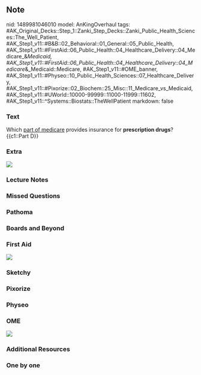 ## Note
nid: 1489981046010
model: AnKingOverhaul
tags: #AK_Original_Decks::Step_1::Zanki_Step_Decks::Zanki_Public_Health_Sciences::The_Well_Patient, #AK_Step1_v11::#B&B::02_Behavioral::01_General::05_Public_Health, #AK_Step1_v11::#FirstAid::06_Public_Health::04_Healthcare_Delivery::04_Medicare_&_Medicaid, #AK_Step1_v11::#FirstAid::06_Public_Health::04_Healthcare_Delivery::04_Medicare_&_Medicaid::Medicare, #AK_Step1_v11::#OME_banner, #AK_Step1_v11::#Physeo::10_Public_Health_Sciences::07_Healthcare_Delivery, #AK_Step1_v11::#Pixorize::02_Biochem::25_Misc::11_Medicare_vs_Medicaid, #AK_Step1_v11::#UWorld::10000-99999::11000-11999::11602, #AK_Step1_v11::^Systems::Biostats::TheWellPatient
markdown: false

### Text
<div>
  Which <u>part of medicare</u> provides insurance for
  <b>prescription drugs</b>?
</div>
<div>
  {{c1::Part D}}
</div>

### Extra
<img src="paste-340423402848438.jpg">

### Lecture Notes


### Missed Questions


### Pathoma


### Boards and Beyond


### First Aid
<img src="tmpPKGP_8.png">

### Sketchy


### Pixorize


### Physeo


### OME
<div class="ome-widget">
  <a href="https://onlinemeded.org?ref=anki"><img src=
  "_OME_AnkiFlashcards_General_3.png"></a>
</div>

### Additional Resources


### One by one

